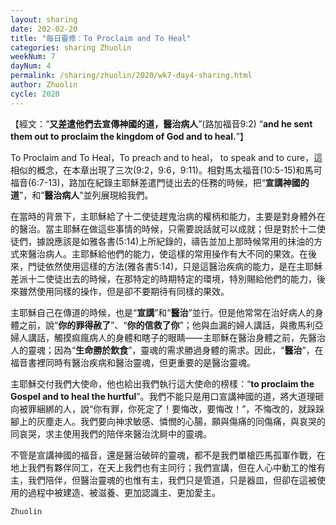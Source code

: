 ```yaml
---
layout: sharing
date: 202-02-20
title: "每日靈修：To Proclaim and To Heal"
categories: sharing Zhuolin
weekNum: 7
dayNum: 4
permalink: /sharing/zhuolin/2020/wk7-day4-sharing.html
author: Zhuolin
cycle: 2020
---
```


【經文：“**又差遣他們去宣傳神國的道，醫治病人**”(路加福音9:2) “**and he sent them out to proclaim the kingdom of God and to heal.**”】  

To Proclaim and To Heal，To preach and to heal， to speak and to cure，這相似的概念，在本章出現了三次(9:2，9:6，9:11)。相對馬太福音(10:5-15)和馬可福音(6:7-13)，路加在紀錄主耶穌差遣門徒出去的任務的時候，把“**宣講神國的道**”，和“**醫治病人**”並列展現給我們。  

在當時的背景下，主耶穌給了十二使徒趕鬼治病的權柄和能力，主要是對身體外在的醫治。當主耶穌在做這些事情的時候，只需要說話就可以成就；但是對於十二使徒們，據說應該是如雅各書(5:14)上所紀錄的，禱告並加上那時候常用的抹油的方式來醫治病人。主耶穌給他們的能力，使這樣的常用操作有大不同的果效。在後來，門徒依然使用這樣的方法(雅各書5:14)，只是這醫治疾病的能力，是在主耶穌差派十二使徒出去的時候，在那特定的時期特定的環境，特別賜給他們的能力，後來雖然使用同樣的操作，但是卻不要期待有同樣的果效。  

主耶穌自己在傳道的時候，也是“**宣講**”和“**醫治**”並行。但是他常常在治好病人的身體之前，說“**你的罪得赦了**”、“**你的信救了你**”；他與血漏的婦人講話，與撒馬利亞婦人講話，觸摸痲瘋病人的身體和瞎子的眼睛——主耶穌在醫治身體之前，先醫治人的靈魂；因為“**生命勝於飲食**”，靈魂的需求勝過身體的需求。因此，“**醫治**”，在福音書裡同時有醫治疾病和醫治靈魂，但更重要的是醫治靈魂。  

主耶穌交付我們大使命，他也給出我們執行這大使命的榜樣：“**to proclaim the Gospel and to heal the hurtful**”。我們不能只是用口宣講神國的道，將大道理砸向被罪綑綁的人，說“你有罪，你死定了！要悔改，要悔改！”，不悔改的，就跺跺腳上的灰塵走人。我們要向神求敏感、憐憫的心腸，願與傷痛的同傷痛，與哀哭的同哀哭，求主使用我們的陪伴來醫治沈屙中的靈魂。  

不管是宣講神國的福音，還是醫治破碎的靈魂，都不是我們單槍匹馬孤軍作戰，在地上我們有夥伴同工，在天上我們也有主同行；我們宣講，但在人心中動工的惟有主，我們陪伴，但醫治靈魂的也惟有主，我們只是管道，只是器皿，但卻在這被使用的過程中被建造、被滋養、更加認識主、更加愛主。  

`Zhuolin`  
